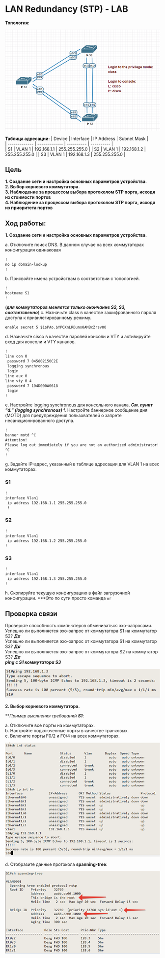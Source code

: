 # LAN Redundancy (STP) - LAB

**Топология:**

![Топология](https://github.com/AlexanderRudakov/airudakov_otus_network_engineer_cource/blob/main/LABS/03%20STP/pictures/topology.PNG)

**Таблица адресации:**
| Device        | Interface     | IP Address   | Subnet Mask   |  
| ------------- | ------------- | ----------   | ----------    |  
| S1            | VLAN 1        | 192.168.1.1  | 255.255.255.0 |
| S2            | VLAN 1        | 192.168.1.2  | 255.255.255.0 |
| S3            | VLAN 1        | 192.168.1.3  | 255.255.255.0 |

## Цель

**1. Создание сети и настройка основных параметров устройства.**<br/>
**2. Выбор корневого коммутатора.**<br/>
**3. Наблюдение за процессом выбора протоколом STP порта, исходя из стоимости портов**<br/>
**4. Наблюдение за процессом выбора протоколом STP порта, исходя из приоритета портов**<br/>

## Ход работы:

**1. Создание сети и настройка основных параметров устройства.**<br/>

a. Отключите поиск DNS. В данном случае на всех коммутаторах конфигурация одинаковая
```
!         
no ip domain-lookup
!
```
b. Присвойте имена устройствам в соответствии с топологией.
```
!
hostname S1 
!
```
(***для коммутаторов меняется только окончание S2, S3, соответсвенно***)
c. Назначьте class в качестве зашифрованного пароля доступа к привилегированному режиму.
```
enable secret 5 $1$PAo.$YPOXnLRDunx0AMBcZrsvO0
```
d.	Назначьте cisco в качестве паролей консоли и VTY и активируйте вход для консоли и VTY каналов.
```
!         
line con 0
 password 7 045802150C2E
 logging synchronous
 login    
line aux 0
line vty 0 4
 password 7 104D000A0618
 login    
!    
```
e.	Настройте logging synchronous для консольного канала. 
***См. пункт "d." (logging synchronous)***
f.	Настройте баннерное сообщение дня (MOTD) для предупреждения пользователей о запрете несанкционированного доступа.
```
!         
banner motd ^C
Attention!
Please log out immediately if you are not an authorized administrator!
^C        
!   
```
g.	Задайте IP-адрес, указанный в таблице адресации для VLAN 1 на всех коммутаторах.
### S1
```
!
interface Vlan1
 ip address 192.168.1.1 255.255.255.0
 !
```
### S2
```
!         
interface Vlan1
 ip address 192.168.1.2 255.255.255.0
!   
```
### S3
```
!         
interface Vlan1
 ip address 192.168.1.3 255.255.255.0
!  
```
h.	Скопируйте текущую конфигурацию в файл загрузочной конфигурации.
***Это по сути просто команда `wr`

## Проверка связи
Проверьте способность компьютеров обмениваться эхо-запросами. <br/>
Успешно ли выполняется эхо-запрос от коммутатора S1 на коммутатор S2? ***Да*** <br/>
Успешно ли выполняется эхо-запрос от коммутатора S1 на коммутатор S3? ***Да*** <br/>
Успешно ли выполняется эхо-запрос от коммутатора S2 на коммутатор S3? ***Да*** <br/>
***ping c S1 коммутатора S3***

![ping](https://github.com/AlexanderRudakov/airudakov_otus_network_engineer_cource/blob/main/LABS/03%20STP/pictures/pingS1_S3.PNG)


**2. Выбор корневого коммутатора.**<br/>

***Пример выолнения требований **S1***:

a. Отключите все порты на коммутаторах.<br/>
b. Настройте подключенные порты в качестве транковых.<br/>
c. Включите порты F0/2 и F0/4 на всех коммутаторах.<br/>

![ping](https://github.com/AlexanderRudakov/airudakov_otus_network_engineer_cource/blob/main/LABS/03%20STP/pictures/pingS3_S1.PNG)

d. Отобразите данные протокола **spanning-tree**:

![shspan](https://github.com/AlexanderRudakov/airudakov_otus_network_engineer_cource/blob/main/LABS/03%20STP/pictures/STP_root_switch(1).PNG)

